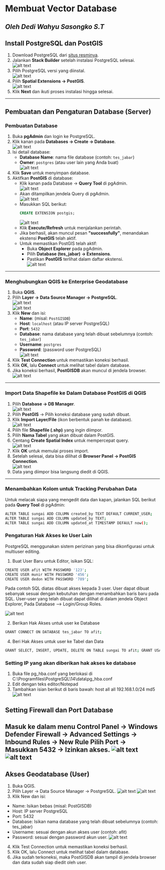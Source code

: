 # Membuat Vector Database
## _Oleh Dedi Wahyu Sasongko S.T_

## Install PostgreSQL dan PostGIS
1. Download PostgreSQL dari [situs resminya](https://www.postgresql.org/download/).
2. Jalankan **Stack Builder** setelah instalasi PostgreSQL selesai.  
   ![alt text](image-2.png)
3. Pilih PostgreSQL versi yang diinstal.  
   ![alt text](image-1.png)
4. Pilih **Spatial Extensions → PostGIS**.  
   ![alt text](image-3.png)
5. Klik **Next** dan ikuti proses instalasi hingga selesai.

---

## Pembuatan dan Pengaturan Database (Server)

### Pembuatan Database
1. Buka **pgAdmin** dan login ke PostgreSQL.
2. Klik kanan pada **Databases → Create → Database**.  
   ![alt text](image-4.png)
3. Isi detail database:
   - **Database Name**: nama file database (contoh: `tes_jabar`)
   - **Owner**: `postgres` (atau user lain yang Anda buat)  
   ![alt text](image-5.png)
4. Klik **Save** untuk menyimpan database.
5. Aktifkan **PostGIS** di database:
   - Klik kanan pada Database → **Query Tool** di pgAdmin.  
     ![alt text](image-6.png)
   - Akan ditampilkan jendela Query di pgAdmin.  
     ![alt text](image-7.png)
   - Masukkan SQL berikut:
     ```sql
     CREATE EXTENSION postgis;
     ```
     ![alt text](image-8.png)
   - Klik **Execute/Refresh** untuk menjalankan perintah.
   - Jika berhasil, akan muncul pesan **"successfully"**, menandakan ekstensi **PostGIS** telah aktif.
   - Untuk memastikan PostGIS telah aktif:
     - Buka **Object Explorer** pada pgAdmin.
     - Pilih **Database (tes_jabar) → Extensions**.
     - Pastikan **PostGIS** terlihat dalam daftar ekstensi.  
       ![alt text](image-9.png)

---

### Menghubungkan QGIS ke Enterprise Geodatabase
1. Buka **QGIS**.
2. Pilih **Layer → Data Source Manager → PostgreSQL**.  
   ![alt text](image-10.png)  
   ![alt text](image-11.png)
3. Klik **New** dan isi:
   - **Name**: (misal: `PostGISDB`)
   - **Host**: `localhost` (atau IP server PostgreSQL)
   - **Port**: `5432`
   - **Database**: nama database yang telah dibuat sebelumnya (contoh: `tes_jabar`)
   - **Username**: `postgres`
   - **Password**: (password user PostgreSQL)  
     ![alt text](image-12.png)
4. Klik **Test Connection** untuk memastikan koneksi berhasil.
5. Klik **OK**, lalu **Connect** untuk melihat tabel dalam database.
6. Jika koneksi berhasil, **PostGISDB** akan muncul di jendela browser.  
   ![alt text](image-13.png)

---

### Import Data Shapefile ke Dalam Database PostGIS di QGIS
1. Pilih **Database → DB Manager**.  
   ![alt text](image-19.png)
2. Pilih **PostGIS** → Pilih koneksi database yang sudah dibuat.
3. Klik **Import Layer/File** (ikon berbentuk panah ke database).  
   ![alt text](image-20.png)
4. Pilih file **Shapefile (.shp)** yang ingin diimpor.
5. Pilih **Nama Tabel** yang akan dibuat dalam PostGIS.
6. Centang **Create Spatial Index** untuk mempercepat query.  
   ![alt text](image-21.png)
7. Klik **OK** untuk memulai proses import.
8. Setelah selesai, data bisa dilihat di **Browser Panel → PostGIS Connection**.  
   ![alt text](image-22.png)
9. Data yang diimpor bisa langsung diedit di QGIS.

---

### Menambahkan Kolom untuk Tracking Perubahan Data
Untuk melacak siapa yang mengedit data dan kapan, jalankan SQL berikut pada **Query Tool** di pgAdmin:
```sh
ALTER TABLE sungai ADD COLUMN created_by TEXT DEFAULT CURRENT_USER;
ALTER TABLE sungai ADD COLUMN updated_by TEXT;
ALTER TABLE sungai ADD COLUMN updated_at TIMESTAMP DEFAULT now();
```
### Pengaturan Hak Akses ke User Lain
PostgreSQL menggunakan sistem perizinan yang bisa dikonfigurasi untuk multiuser editing.
1. Buat User Baru untuk Editor, isikan SQL:
```sh
CREATE USER afit WITH PASSWORD '123'; 
CREATE USER munir WITH PASSWORD '456';
CREATE USER dedon WITH PASSWORD '789';
```
Pada contoh SQL diatas dibuat akses kepada 3 user. User dapat dibuat sebanyak sesuai dengan kebutuhan dengan menambahkan baris baru pada SQL.
User-user yang telah dibuat dapat dilihat di dalam jendela Object Explorer, Pada Database --> Login/Group Roles.

![alt text](image-23.png)

2. Berikan Hak Akses untuk user ke Database
```sh
GRANT CONNECT ON DATABASE tes_jabar TO afit;
```
4. Beri Hak Akses untuk user ke Tabel dan Data
```sh
GRANT SELECT, INSERT, UPDATE, DELETE ON TABLE sungai TO afit; GRANT USAGE, SELECT ON ALL SEQUENCES IN SCHEMA public TO afit;
```

### Setting IP yang akan diberikan hak akses ke database
1. Buka file pg_hba.conf yang berlokasi di C:\Programfiles\PostgreSQL\14\data\pg_hba.conf
2. Edit dengan teks editor/Notepad
3. Tambahkan isian berikut di baris bawah:
host all all 192.168.1.0/24 md5
![alt text](image-24.png)

## Setting Firewall dan Port Database
Masuk ke dalam menu Control Panel → Windows Defender Firewall → Advanced Settings → Inbound Rules → New Rule Pilih Port → Masukkan 5432 → Izinkan akses.
![alt text](image-14.png)
![alt text](image-15.png)
---
## Akses Geodatabase (User)
1. Buka QGIS.
2. Pilih Layer → Data Source Manager → PostgreSQL.
![alt text](image-16.png)
![alt text](image-17.png)
3. Klik New dan isi:
- Name: Isikan bebas (misal: PostGISDB)
- Host: IP server PostgreSQL
- Port: 5432
- Database: Isikan nama database yang telah dibuat sebelumnya (contoh: tes_jabar)
- Username: sesuai dengan akun akses user (contoh: afit)
- Password: sesuai dengan password akun user.
![alt text](image-18.png)
4. Klik Test Connection untuk memastikan koneksi berhasil.
5. Klik OK, lalu Connect untuk melihat tabel dalam database.
6. Jika sudah terkoneksi, maka PostGISDB akan tampil di jendela browser dan data sudah siap diedit oleh user.


